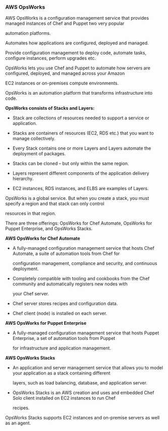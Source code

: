 ### AWS OpsWorks

AWS OpsWorks is a configuration management service that provides managed
instances of Chef and Puppet two very popular

automation platforms.

Automates how applications are configured, deployed and managed.

Provide configuration management to deploy code, automate tasks, configure
instances, perform upgrades etc.

OpsWorks lets you use Chef and Puppet to automate how servers are configured,
deployed, and managed across your Amazon

EC2 instances or on-premises compute environments.

OpsWorks is an automation platform that transforms infrastructure into code.

**OpsWorks consists of Stacks and Layers:**

- Stack are collections of resources needed to support a service or application.

- Stacks are containers of resources (EC2, RDS etc.) that you want to manage
  collectively.

- Every Stack contains one or more Layers and Layers automate the deployment of
  packages.

- Stacks can be cloned – but only within the same region.

- Layers represent different components of the application delivery hierarchy.

- EC2 instances, RDS instances, and ELBS are examples of Layers.

OpsWorks is a global service. But when you create a stack, you must specify a
region and that stack can only control

resources in that region.

There are three offerings: OpsWorks for Chef Automate, OpsWorks for Puppet
Enterprise, and OpsWorks Stacks.

**AWS OpsWorks for Chef Automate**

- A fully-managed configuration management service that hosts Chef Automate, a
  suite of automation tools from Chef for

  configuration management, compliance and security, and continuous deployment.

- Completely compatible with tooling and cookbooks from the Chef community and
  automatically registers new nodes with

  your Chef server.

- Chef server stores recipes and configuration data.

- Chef client (node) is installed on each server.

**AWS OpsWorks for Puppet Enterprise**

- A fully-managed configuration management service that hosts Puppet Enterprise,
  a set of automation tools from Puppet

  for infrastructure and application management.

**AWS OpsWorks Stacks**

- An application and server management service that allows you to model your
  application as a stack containing different

  layers, such as load balancing, database, and application server.

- OpsWorks Stacks is an AWS creation and uses and embedded Chef Solo client
  installed on EC2 instances to run Chef

  recipes.

OpsWorks Stacks supports EC2 instances and on-premise servers as well as an
agent.

